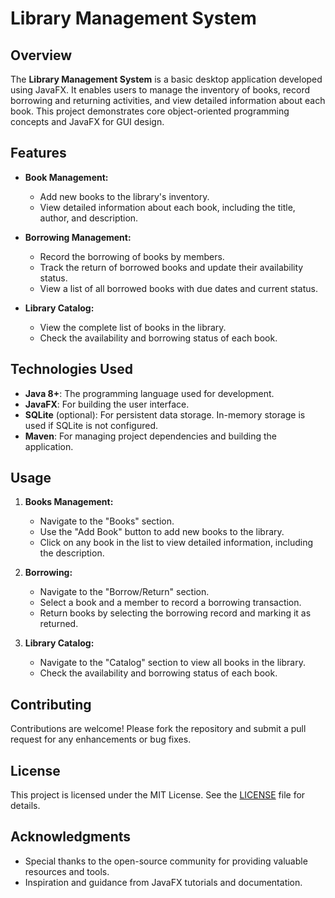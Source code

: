 # Library Management System

## Overview

The **Library Management System** is a basic desktop application developed using JavaFX. It enables users to manage the inventory of books, record borrowing and returning activities, and view detailed information about each book. This project demonstrates core object-oriented programming concepts and JavaFX for GUI design.

## Features

- **Book Management:**
  - Add new books to the library's inventory.
  - View detailed information about each book, including the title, author, and description.

- **Borrowing Management:**
  - Record the borrowing of books by members.
  - Track the return of borrowed books and update their availability status.
  - View a list of all borrowed books with due dates and current status.

- **Library Catalog:**
  - View the complete list of books in the library.
  - Check the availability and borrowing status of each book.

## Technologies Used

- **Java 8+**: The programming language used for development.
- **JavaFX**: For building the user interface.
- **SQLite** (optional): For persistent data storage. In-memory storage is used if SQLite is not configured.
- **Maven**: For managing project dependencies and building the application.

## Usage

1. **Books Management:**
   - Navigate to the "Books" section.
   - Use the "Add Book" button to add new books to the library.
   - Click on any book in the list to view detailed information, including the description.

2. **Borrowing:**
   - Navigate to the "Borrow/Return" section.
   - Select a book and a member to record a borrowing transaction.
   - Return books by selecting the borrowing record and marking it as returned.

3. **Library Catalog:**
   - Navigate to the "Catalog" section to view all books in the library.
   - Check the availability and borrowing status of each book.

## Contributing

Contributions are welcome! Please fork the repository and submit a pull request for any enhancements or bug fixes.

## License

This project is licensed under the MIT License. See the [LICENSE](LICENSE) file for details.

## Acknowledgments

- Special thanks to the open-source community for providing valuable resources and tools.
- Inspiration and guidance from JavaFX tutorials and documentation.
